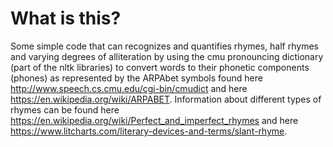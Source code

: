 # What is this?
Some simple code that can recognizes and quantifies rhymes, half rhymes and varying degrees of alliteration by 
using the cmu pronouncing dictionary (part of the nltk libraries) to convert words to their phonetic components (phones) as
represented by the ARPAbet symbols found here http://www.speech.cs.cmu.edu/cgi-bin/cmudict and here https://en.wikipedia.org/wiki/ARPABET. Information about different types of rhymes can be found here https://en.wikipedia.org/wiki/Perfect_and_imperfect_rhymes and here https://www.litcharts.com/literary-devices-and-terms/slant-rhyme.
